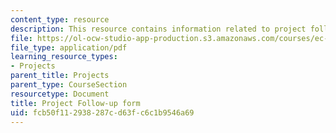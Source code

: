 ```yaml
---
content_type: resource
description: This resource contains information related to project follow-up survey.
file: https://ol-ocw-studio-app-production.s3.amazonaws.com/courses/ec-720j-d-lab-ii-design-spring-2010/fcb50f112938287cd63fc6c1b9546a69_MITEC_720JS10_proj_folwup.pdf
file_type: application/pdf
learning_resource_types:
- Projects
parent_title: Projects
parent_type: CourseSection
resourcetype: Document
title: Project Follow-up form
uid: fcb50f11-2938-287c-d63f-c6c1b9546a69
---
```

